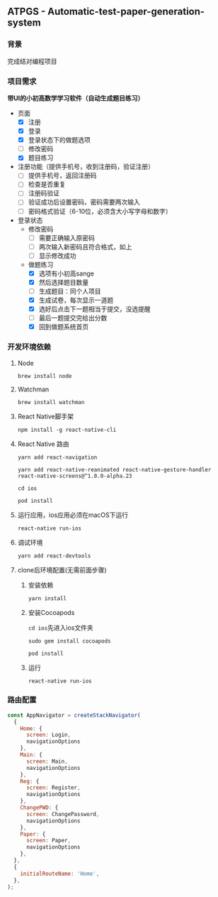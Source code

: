 ## ATPGS - Automatic-test-paper-generation-system

### 背景

完成结对编程项目

### 项目需求

**带UI的小初高数学学习软件（自动生成题目练习）**

- 页面
  - [x] 注册
  - [x] 登录
  - [x] 登录状态下的做题选项
  - [ ] 修改密码
  - [x] 题目练习

- 注册功能（提供手机号，收到注册码，验证注册）
  - [ ] 提供手机号，返回注册码
  - [ ] 检查是否重复
  - [ ] 注册码验证
  - [ ] 验证成功后设置密码，密码需要两次输入
  - [ ] 密码格式验证（6-10位，必须含大小写字母和数字）
- 登录状态
  - 修改密码
    - [ ] 需要正确输入原密码
    - [ ] 两次输入新密码且符合格式，如上
    - [ ] 显示修改成功
  - 做题练习
    - [x] 选项有小初高sange
    - [x] 然后选择题目数量
    - [ ] 生成题目：同个人项目
    - [x] 生成试卷，每次显示一道题
    - [x] 选好后点击下一题相当于提交，没选提醒
    - [ ] 最后一题提交完给出分数
    - [x] 回到做题系统首页

### 开发环境依赖

1. Node

   `brew install node`

2. Watchman

   `brew install watchman`

3. React Native脚手架

   `npm install -g react-native-cli`

4. React Native 路由

   `yarn add react-navigation`

   `yarn add react-native-reanimated react-native-gesture-handler react-native-screens@^1.0.0-alpha.23`

   `cd ios`

   `pod install`

5. 运行应用，ios应用必须在macOS下运行

   `react-native run-ios`

6. 调试环境

   `yarn add react-devtools`

7. clone后环境配置(无需前面步骤)

   1. 安装依赖

      `yarn install`

   2. 安装Cocoapods

      `cd ios`先进入ios文件夹

      `sudo gem install cocoapods`

      `pod install`

   3. 运行

      `react-native run-ios`


### 路由配置

```js
const AppNavigator = createStackNavigator(
  {
    Home: {
      screen: Login,
      navigationOptions
    },
    Main: {
      screen: Main,
      navigationOptions
    },
    Reg: {
      screen: Register,
      navigationOptions
    },
    ChangePWD: {
      screen: ChangePassword,
      navigationOptions
    },
    Paper: {
      screen: Paper,
      navigationOptions
    },
  },
  {
    initialRouteName: 'Home',
  },
);
```

